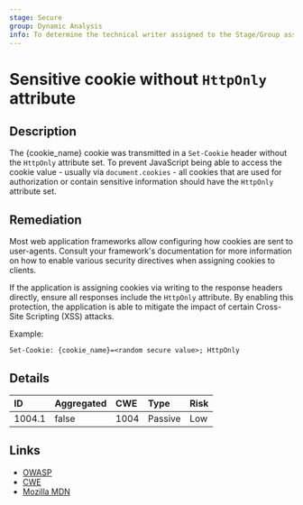 ```yaml
---
stage: Secure
group: Dynamic Analysis
info: To determine the technical writer assigned to the Stage/Group associated with this page, see https://about.gitlab.com/handbook/engineering/ux/technical-writing/#assignments
---
```


# Sensitive cookie without `HttpOnly` attribute

## Description

The {cookie_name} cookie was transmitted in a `Set-Cookie` header without the `HttpOnly` attribute set.
To prevent JavaScript being able to access the cookie value - usually via `document.cookies` - all
cookies that are used for authorization or contain sensitive information should have the `HttpOnly` attribute
set.

## Remediation

Most web application frameworks allow configuring how cookies are sent to user-agents. Consult your framework's
documentation for more information on how to enable various security directives when assigning cookies to clients.

If the application is assigning cookies via writing to the response headers directly, ensure all responses include
the `HttpOnly` attribute. By enabling this protection, the application is able to mitigate the impact of
certain Cross-Site Scripting (XSS) attacks.

Example:

```http
Set-Cookie: {cookie_name}=<random secure value>; HttpOnly
```

## Details

| ID | Aggregated | CWE | Type | Risk |
|:---|:--------|:--------|:--------|:--------|
| 1004.1 | false | 1004 | Passive | Low |

## Links

- [OWASP](https://owasp.org/www-community/HttpOnly)
- [CWE](https://cwe.mitre.org/data/definitions/1004.html)
- [Mozilla MDN](https://developer.mozilla.org/en-US/docs/Web/HTTP/Cookies#restrict_access_to_cookies)
